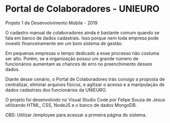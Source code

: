 # Portal de Colaboradores - UNIEURO
Projeto 1 de Desenvolvimento Mobile - 2019

O cadastro manual de colaboradores ainda é bastante comum quando se fala em banco de dados cadastrais. Isso porque nem toda empresa pode investir financeiramente em um bom sistema de gestão. 

Em pequenas empresas o tempo dedicado a esse processo não costuma ser alto. Porém, se a organização possui um grande número de funcionários aumentam as chances de erro no preenchimento desses dados.

Diante desse cenário, o Portal de Colaboradores trás consigo a proposta de centralizar, eliminar arquivos físicos, e agilizar o acesso e a manipulação de dados cadastrais dos funcionários da UNIEURO.

O projeto foi desenvolvido no Visual Studio Code por Felipe Souza de Jesus utilizando HTML, CSS, NodeJS e o banco de dados MongoDB. 

OBS: Utilizar /employee para acessar a primeira página do sistema.
